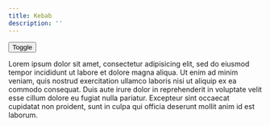 ```yaml
---
title: Kebab
description: ''
---
```

<div class="pf-c-kebab">
  <button class="pf-c-kebab_toggle">Toggle</button>
  <div class="pf-c-kebab__menu pf-c-m-toggled">
    <p>Lorem ipsum dolor sit amet, consectetur adipisicing elit, sed do eiusmod tempor incididunt ut labore et dolore magna aliqua. Ut enim ad minim veniam, quis nostrud exercitation ullamco laboris nisi ut aliquip ex ea commodo consequat. Duis aute irure dolor in reprehenderit in voluptate velit esse cillum dolore eu fugiat nulla pariatur. Excepteur sint occaecat cupidatat non proident, sunt in culpa qui officia deserunt mollit anim id est laborum.</p>
  </div>
</div>
